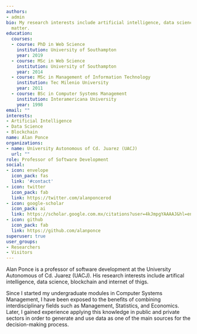 ```yaml
---
authors:
- admin
bio: My research interests include artificial intelligence, data science, internet of things, blockchain.
  matter.
education:
  courses:
  - course: PhD in Web Science
    institution: University of Southampton
    year: 2019
  - course: MSc in Web Science
    institution: University of Southampton
    year: 2014
  - course: MSc in Management of Information Technology
    institution: Tec Milenio University
    year: 2011
  - course: BSc in Computer Systems Management 
    institution: Interamericana University
    year: 1998
email: ""
interests:
- Artificial Intelligence
- Data Science
- Blockchain
name: Alan Ponce
organizations:
- name: University Autonomous of Cd. Juarez (UACJ)
  url: ""
role: Professor of Software Development
social:
- icon: envelope
  icon_pack: fas
  link: '#contact'
- icon: twitter
  icon_pack: fab
  link: https://twitter.com/alanponcerod
- icon: google-scholar
  icon_pack: ai
  link: https://scholar.google.com.mx/citations?user=4kJmpgYAAAAJ&hl=en
- icon: github
  icon_pack: fab
  link: https://github.com/alanponce
superuser: true
user_groups:
- Researchers
- Visitors
---
```


Alan Ponce is a professor of software development at the University Autonomous of Cd. Juarez (UACJ). His research interests include artifical intelligence, data science, blockchain and internet of thigs.

Since I started my undergraduate modules in Computer Systems Management, I have been exposed to the benefits of combining interdisciplinary fields such as Management, Statistics, and Economics. Later, I gained experience applying this knowledge in public and private sectors in order to generate and use data as one of the main sources for the decision-making process.
